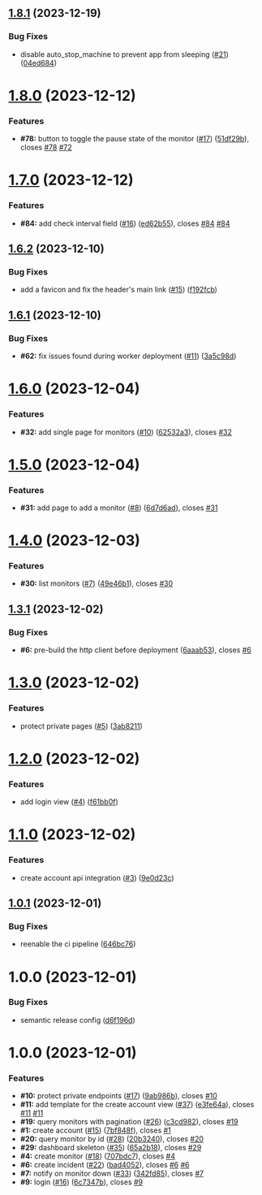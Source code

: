 ## [1.8.1](https://github.com/flowck/dobermann-webapp/compare/v1.8.0...v1.8.1) (2023-12-19)


### Bug Fixes

* disable auto_stop_machine to prevent app from sleeping ([#21](https://github.com/flowck/dobermann-webapp/issues/21)) ([04ed684](https://github.com/flowck/dobermann-webapp/commit/04ed6844074c66599a7e1ee24a603533f289a104))

# [1.8.0](https://github.com/flowck/dobermann-webapp/compare/v1.7.0...v1.8.0) (2023-12-12)


### Features

* **#78:** button to toggle the pause state of the monitor ([#17](https://github.com/flowck/dobermann-webapp/issues/17)) ([51df29b](https://github.com/flowck/dobermann-webapp/commit/51df29b6aa317b7ff04881eb5c187f1a55e8c6e0)), closes [#78](https://github.com/flowck/dobermann-webapp/issues/78) [#72](https://github.com/flowck/dobermann-webapp/issues/72)

# [1.7.0](https://github.com/flowck/dobermann-webapp/compare/v1.6.2...v1.7.0) (2023-12-12)


### Features

* **#84:** add check interval field ([#16](https://github.com/flowck/dobermann-webapp/issues/16)) ([ed62b55](https://github.com/flowck/dobermann-webapp/commit/ed62b55be8cb49e785038747613ebf97a7defbc2)), closes [#84](https://github.com/flowck/dobermann-webapp/issues/84) [#84](https://github.com/flowck/dobermann-webapp/issues/84)

## [1.6.2](https://github.com/flowck/dobermann-webapp/compare/v1.6.1...v1.6.2) (2023-12-10)


### Bug Fixes

* add a favicon and fix the header's main link ([#15](https://github.com/flowck/dobermann-webapp/issues/15)) ([f192fcb](https://github.com/flowck/dobermann-webapp/commit/f192fcbfb8840c1c10b387192273b220b8f23643))

## [1.6.1](https://github.com/flowck/dobermann-webapp/compare/v1.6.0...v1.6.1) (2023-12-10)


### Bug Fixes

* **#62:** fix issues found during worker deployment ([#11](https://github.com/flowck/dobermann-webapp/issues/11)) ([3a5c98d](https://github.com/flowck/dobermann-webapp/commit/3a5c98dca90f56f086f1612b585de754e7ec11c4))

# [1.6.0](https://github.com/flowck/dobermann-webapp/compare/v1.5.0...v1.6.0) (2023-12-04)


### Features

* **#32:** add single page for monitors ([#10](https://github.com/flowck/dobermann-webapp/issues/10)) ([62532a3](https://github.com/flowck/dobermann-webapp/commit/62532a38283bfc13d9f88884287f366e6ebe6f41)), closes [#32](https://github.com/flowck/dobermann-webapp/issues/32)

# [1.5.0](https://github.com/flowck/dobermann-webapp/compare/v1.4.0...v1.5.0) (2023-12-04)


### Features

* **#31:** add page to add a monitor ([#8](https://github.com/flowck/dobermann-webapp/issues/8)) ([6d7d6ad](https://github.com/flowck/dobermann-webapp/commit/6d7d6ad8464e700b9bef26b3d6083b14a9122130)), closes [#31](https://github.com/flowck/dobermann-webapp/issues/31)

# [1.4.0](https://github.com/flowck/dobermann-webapp/compare/v1.3.1...v1.4.0) (2023-12-03)


### Features

* **#30:** list monitors ([#7](https://github.com/flowck/dobermann-webapp/issues/7)) ([49e46b1](https://github.com/flowck/dobermann-webapp/commit/49e46b16e96e558c781a6ca2a09c50ba94e01a8d)), closes [#30](https://github.com/flowck/dobermann-webapp/issues/30)

## [1.3.1](https://github.com/flowck/dobermann-webapp/compare/v1.3.0...v1.3.1) (2023-12-02)


### Bug Fixes

* **#6:** pre-build the http client before deployment ([6aaab53](https://github.com/flowck/dobermann-webapp/commit/6aaab537902250630e381408f699dc45b469fa1f)), closes [#6](https://github.com/flowck/dobermann-webapp/issues/6)

# [1.3.0](https://github.com/flowck/dobermann-webapp/compare/v1.2.0...v1.3.0) (2023-12-02)


### Features

* protect private pages ([#5](https://github.com/flowck/dobermann-webapp/issues/5)) ([3ab8211](https://github.com/flowck/dobermann-webapp/commit/3ab8211f07c920a8fb510cf39f5670a583a9f569))

# [1.2.0](https://github.com/flowck/dobermann-webapp/compare/v1.1.0...v1.2.0) (2023-12-02)


### Features

* add login view ([#4](https://github.com/flowck/dobermann-webapp/issues/4)) ([f61bb0f](https://github.com/flowck/dobermann-webapp/commit/f61bb0f808f4bf61de7446f8b883eb42d7e70b7a))

# [1.1.0](https://github.com/flowck/dobermann-webapp/compare/v1.0.1...v1.1.0) (2023-12-02)


### Features

* create account api integration ([#3](https://github.com/flowck/dobermann-webapp/issues/3)) ([9e0d23c](https://github.com/flowck/dobermann-webapp/commit/9e0d23c3202ba49575c098966a3d4ab3118028f6))

## [1.0.1](https://github.com/flowck/dobermann-webapp/compare/v1.0.0...v1.0.1) (2023-12-01)


### Bug Fixes

* reenable the ci pipeline ([646bc76](https://github.com/flowck/dobermann-webapp/commit/646bc760eb8b42983d95e2b1d712e2b88915e094))

# 1.0.0 (2023-12-01)


### Bug Fixes

* semantic release config ([d6f196d](https://github.com/flowck/dobermann-webapp/commit/d6f196d5fb32d7a06c3e522ec6b0c649127a96c3))

# 1.0.0 (2023-12-01)


### Features

* **#10:** protect private endpoints ([#17](https://github.com/flowck/dobermann/issues/17)) ([9ab986b](https://github.com/flowck/dobermann/commit/9ab986b25459cf97ef2690365edcc2e9d5d4c2ae)), closes [#10](https://github.com/flowck/dobermann/issues/10)
* **#11:** add template for the create account view ([#37](https://github.com/flowck/dobermann/issues/37)) ([e3fe64a](https://github.com/flowck/dobermann/commit/e3fe64a4aa93d7bca60144592858ca315d8075c6)), closes [#11](https://github.com/flowck/dobermann/issues/11) [#11](https://github.com/flowck/dobermann/issues/11)
* **#19:** query monitors with pagination ([#26](https://github.com/flowck/dobermann/issues/26)) ([c3cd982](https://github.com/flowck/dobermann/commit/c3cd98288acd610627cbeb12e3440f0c3a96a789)), closes [#19](https://github.com/flowck/dobermann/issues/19)
* **#1:** create account ([#15](https://github.com/flowck/dobermann/issues/15)) ([7bf848f](https://github.com/flowck/dobermann/commit/7bf848f28c29bf98bbe461815fd243b78cfcffe7)), closes [#1](https://github.com/flowck/dobermann/issues/1)
* **#20:** query monitor by id ([#28](https://github.com/flowck/dobermann/issues/28)) ([20b3240](https://github.com/flowck/dobermann/commit/20b3240e9dcccb95a1b2a453195d369cc1dfa64c)), closes [#20](https://github.com/flowck/dobermann/issues/20)
* **#29:** dashboard skeleton ([#35](https://github.com/flowck/dobermann/issues/35)) ([65a2b18](https://github.com/flowck/dobermann/commit/65a2b184e70712232fdc4e3ca28bb64e903dc5c4)), closes [#29](https://github.com/flowck/dobermann/issues/29)
* **#4:** create monitor ([#18](https://github.com/flowck/dobermann/issues/18)) ([707bdc7](https://github.com/flowck/dobermann/commit/707bdc769c831c5c51603a97f9ed52e939233324)), closes [#4](https://github.com/flowck/dobermann/issues/4)
* **#6:** create incident ([#22](https://github.com/flowck/dobermann/issues/22)) ([bad4052](https://github.com/flowck/dobermann/commit/bad4052096255e7c05a1a15618796dac91458f08)), closes [#6](https://github.com/flowck/dobermann/issues/6) [#6](https://github.com/flowck/dobermann/issues/6)
* **#7:** notify on monitor down ([#33](https://github.com/flowck/dobermann/issues/33)) ([342fd85](https://github.com/flowck/dobermann/commit/342fd85d95dcfca67c6eb3735368b97aeeccfdc2)), closes [#7](https://github.com/flowck/dobermann/issues/7)
* **#9:** login ([#16](https://github.com/flowck/dobermann/issues/16)) ([6c7347b](https://github.com/flowck/dobermann/commit/6c7347b8f99571bb9c3e1bf911fdebc49b3312c8)), closes [#9](https://github.com/flowck/dobermann/issues/9)

